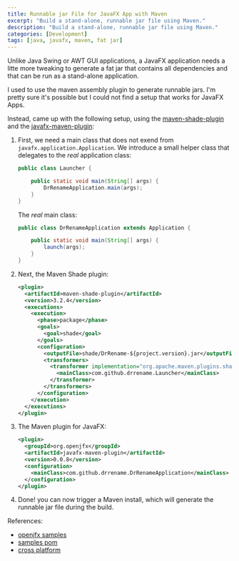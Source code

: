 ```yaml
---
title: Runnable jar File for JavaFX App with Maven
excerpt: "Build a stand-alone, runnable jar file using Maven."
description: "Build a stand-alone, runnable jar file using Maven."
categories: [Development]
tags: [java, javafx, maven, fat jar]
---
```


Unlike Java Swing or AWT GUI applications, a JavaFX application needs a litte more tweaking to generate a fat jar that contains all dependencies and that can be run as a stand-alone application.

I used to use the maven assembly plugin to generate runnable jars.  I'm pretty sure it's possible but I could not find a setup that works for JavaFX Apps.

Instead, came up with the following setup, using the [maven-shade-plugin](https://maven.apache.org/plugins/maven-shade-plugin/) and the [javafx-maven-plugin](https://github.com/openjfx/javafx-maven-plugin):

1.  First, we need a main class that does not exend from `javafx.application.Application`. We introduce a small helper class that delegates to the *real* application class:

    ```java
    public class Launcher {

        public static void main(String[] args) {
            DrRenameApplication.main(args);
        }
    }
    ```

    The *real* main class:
    ```java
    public class DrRenameApplication extends Application {

        public static void main(String[] args) {
            launch(args);
        }
    }
    ```

2. Next, the Maven Shade plugin:

    ```xml
    <plugin>
      <artifactId>maven-shade-plugin</artifactId>
      <version>3.2.4</version>
      <executions>
        <execution>
          <phase>package</phase>
          <goals>
            <goal>shade</goal>
          </goals>
          <configuration>
            <outputFile>shade/DrRename-${project.version}.jar</outputFile>
            <transformers>
              <transformer implementation="org.apache.maven.plugins.shade.resource.ManifestResourceTransformer">
                <mainClass>com.github.drrename.Launcher</mainClass>
              </transformer>
            </transformers>
          </configuration>
        </execution>
      </executions>
    </plugin>
    ```

3. The Maven plugin for JavaFX:

    ```xml
    <plugin>
      <groupId>org.openjfx</groupId>
      <artifactId>javafx-maven-plugin</artifactId>
      <version>0.0.8</version>
      <configuration>
        <mainClass>com.github.drrename.DrRenameApplication</mainClass>
      </configuration>
    </plugin>
    ```

4. Done! you can now trigger a Maven install, which will generate the runnable jar file during the build.

References:

* [openjfx samples](https://github.com/openjfx/samples/tree/master/CommandLine/Non-modular/Maven)
* [samples pom](https://github.com/openjfx/samples/blob/master/CommandLine/Non-modular/Maven/hellofx/pom.xml)
* [cross platform](https://openjfx.io/openjfx-docs/#modular)
